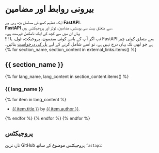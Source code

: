 # بیرونی روابط اور مضامین

ایک عظیم کمیونٹی مسلسل بڑھ رہی ہے <b>FastAPI</b>۔
<br>
<b>FastAPI</b> سے متعلق بہت سی پوسٹس، مضامین، ٹولز اور پروجیکٹس ہیں.
<br>
یہاں ان میں سے کچھ کی ایک نامکمل فہرست ہے۔
<br>
    !!! ٹپ اگر آپ کے پاس کوئی مضمون، پروجیکٹ، ٹول، یا FastAPI سے متعلق کوئی چیز ہے جو ابھی تک یہاں درج نہیں ہے، تو اسے شامل کرنے کے لیے <a href="https://github.com/tiangolo/fastapi/edit/master/docs/en/data/external_links.yml" class="external-link" target="_blank"> پل کی درخواست</a> بنائیں۔
<br>
{% for section_name, section_content in external_links.items() %}

## {{ section_name }}

{% for lang_name, lang_content in section_content.items() %}

### {{ lang_name }}

{% for item in lang_content %}

* <a href="{{ item.link }}" class="external-link" target="_blank">{{ item.title }}</a> by <a href="{{ item.author_link }}" class="external-link" target="_blank">{{ item.author }}</a>.

{% endfor %}
{% endfor %}
{% endfor %}


## پروجیکٹس
تازہ ترین GitHub پروجیکٹس موضوع کے ساتھ `fastapi`:

<div class="github-topic-projects">
</div>
